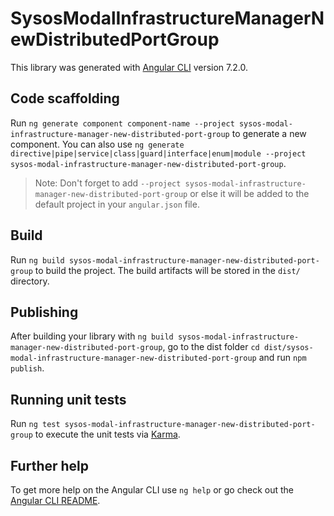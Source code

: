 # SysosModalInfrastructureManagerNewDistributedPortGroup

This library was generated with [Angular CLI](https://github.com/angular/angular-cli) version 7.2.0.

## Code scaffolding

Run `ng generate component component-name --project sysos-modal-infrastructure-manager-new-distributed-port-group` to generate a new component. You can also use `ng generate directive|pipe|service|class|guard|interface|enum|module --project sysos-modal-infrastructure-manager-new-distributed-port-group`.
> Note: Don't forget to add `--project sysos-modal-infrastructure-manager-new-distributed-port-group` or else it will be added to the default project in your `angular.json` file. 

## Build

Run `ng build sysos-modal-infrastructure-manager-new-distributed-port-group` to build the project. The build artifacts will be stored in the `dist/` directory.

## Publishing

After building your library with `ng build sysos-modal-infrastructure-manager-new-distributed-port-group`, go to the dist folder `cd dist/sysos-modal-infrastructure-manager-new-distributed-port-group` and run `npm publish`.

## Running unit tests

Run `ng test sysos-modal-infrastructure-manager-new-distributed-port-group` to execute the unit tests via [Karma](https://karma-runner.github.io).

## Further help

To get more help on the Angular CLI use `ng help` or go check out the [Angular CLI README](https://github.com/angular/angular-cli/blob/master/README.md).
